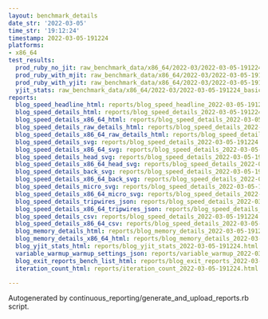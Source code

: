 ```yaml
---
layout: benchmark_details
date_str: '2022-03-05'
time_str: '19:12:24'
timestamp: 2022-03-05-191224
platforms:
- x86_64
test_results:
  prod_ruby_no_jit: raw_benchmark_data/x86_64/2022-03/2022-03-05-191224_basic_benchmark_prod_ruby_no_jit.json
  prod_ruby_with_mjit: raw_benchmark_data/x86_64/2022-03/2022-03-05-191224_basic_benchmark_prod_ruby_with_mjit.json
  prod_ruby_with_yjit: raw_benchmark_data/x86_64/2022-03/2022-03-05-191224_basic_benchmark_prod_ruby_with_yjit.json
  yjit_stats: raw_benchmark_data/x86_64/2022-03/2022-03-05-191224_basic_benchmark_yjit_stats.json
reports:
  blog_speed_headline_html: reports/blog_speed_headline_2022-03-05-191224.html
  blog_speed_details_html: reports/blog_speed_details_2022-03-05-191224.html
  blog_speed_details_x86_64_html: reports/blog_speed_details_2022-03-05-191224.x86_64.html
  blog_speed_details_raw_details_html: reports/blog_speed_details_2022-03-05-191224.raw_details.html
  blog_speed_details_x86_64_raw_details_html: reports/blog_speed_details_2022-03-05-191224.x86_64.raw_details.html
  blog_speed_details_svg: reports/blog_speed_details_2022-03-05-191224.svg
  blog_speed_details_x86_64_svg: reports/blog_speed_details_2022-03-05-191224.x86_64.svg
  blog_speed_details_head_svg: reports/blog_speed_details_2022-03-05-191224.head.svg
  blog_speed_details_x86_64_head_svg: reports/blog_speed_details_2022-03-05-191224.x86_64.head.svg
  blog_speed_details_back_svg: reports/blog_speed_details_2022-03-05-191224.back.svg
  blog_speed_details_x86_64_back_svg: reports/blog_speed_details_2022-03-05-191224.x86_64.back.svg
  blog_speed_details_micro_svg: reports/blog_speed_details_2022-03-05-191224.micro.svg
  blog_speed_details_x86_64_micro_svg: reports/blog_speed_details_2022-03-05-191224.x86_64.micro.svg
  blog_speed_details_tripwires_json: reports/blog_speed_details_2022-03-05-191224.tripwires.json
  blog_speed_details_x86_64_tripwires_json: reports/blog_speed_details_2022-03-05-191224.x86_64.tripwires.json
  blog_speed_details_csv: reports/blog_speed_details_2022-03-05-191224.csv
  blog_speed_details_x86_64_csv: reports/blog_speed_details_2022-03-05-191224.x86_64.csv
  blog_memory_details_html: reports/blog_memory_details_2022-03-05-191224.html
  blog_memory_details_x86_64_html: reports/blog_memory_details_2022-03-05-191224.x86_64.html
  blog_yjit_stats_html: reports/blog_yjit_stats_2022-03-05-191224.html
  variable_warmup_warmup_settings_json: reports/variable_warmup_2022-03-05-191224.warmup_settings.json
  blog_exit_reports_bench_list_html: reports/blog_exit_reports_2022-03-05-191224.bench_list.html
  iteration_count_html: reports/iteration_count_2022-03-05-191224.html

---
```

Autogenerated by continuous_reporting/generate_and_upload_reports.rb script.
